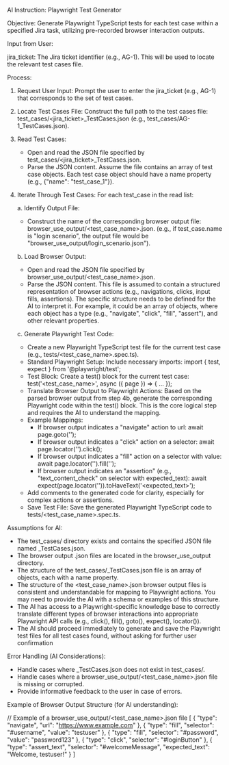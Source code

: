 AI Instruction: Playwright Test Generator

Objective: Generate Playwright TypeScript tests for each test case within a specified Jira task, utilizing pre-recorded browser interaction outputs.

Input from User:

jira_ticket: The Jira ticket identifier (e.g., AG-1). This will be used to locate the relevant test cases file.

Process:

1. Request User Input: Prompt the user to enter the jira_ticket (e.g., AG-1) that corresponds to the set of test cases.

2. Locate Test Cases File: Construct the full path to the test cases file: test_cases/<jira_ticket>_TestCases.json (e.g., test_cases/AG-1_TestCases.json).

3. Read Test Cases:
   * Open and read the JSON file specified by test_cases/<jira_ticket>_TestCases.json.
   * Parse the JSON content. Assume the file contains an array of test case objects. Each test case object should have a name property (e.g., {"name": "test_case_1"}).

4. Iterate Through Test Cases: For each test_case in the read list:

   a. Identify Output File:
   * Construct the name of the corresponding browser output file: browser_use_output/<test_case_name>.json. (e.g., if test_case.name is "login scenario", the output file would be "browser_use_output/login_scenario.json").

   b. Load Browser Output:
   * Open and read the JSON file specified by browser_use_output/<test_case_name>.json.
   * Parse the JSON content. This file is assumed to contain a structured representation of browser actions (e.g., navigations, clicks, input fills, assertions). The specific structure needs to be defined for the AI to interpret it. For example, it could be an array of objects, where each object has a type (e.g., "navigate", "click", "fill", "assert"), and other relevant properties.

   c. Generate Playwright Test Code:
   * Create a new Playwright TypeScript test file for the current test case (e.g., tests/<test_case_name>.spec.ts).
   * Standard Playwright Setup: Include necessary imports: import { test, expect } from '@playwright/test';
   * Test Block: Create a test() block for the current test case: test('<test_case_name>', async ({ page }) => { ... });
   * Translate Browser Output to Playwright Actions: Based on the parsed browser output from step 4b, generate the corresponding Playwright code within the test() block. This is the core logical step and requires the AI to understand the mapping.
   * Example Mappings:
     * If browser output indicates a "navigate" action to url: await page.goto('<url>');
     * If browser output indicates a "click" action on a selector: await page.locator('<selector>').click();
     * If browser output indicates a "fill" action on a selector with value: await page.locator('<selector>').fill('<value>');
     * If browser output indicates an "assertion" (e.g., "text_content_check" on selector with expected_text): await expect(page.locator('<selector>')).toHaveText('<expected_text>');
   * Add comments to the generated code for clarity, especially for complex actions or assertions.
   * Save Test File: Save the generated Playwright TypeScript code to tests/<test_case_name>.spec.ts.

Assumptions for AI:

* The test_cases/ directory exists and contains the specified JSON file named <Jira-Ticket>_TestCases.json.
* The browser output .json files are located in the browser_use_output directory.
* The structure of the test_cases/<Jira-Ticket>_TestCases.json file is an array of objects, each with a name property.
* The structure of the <test_case_name>.json browser output files is consistent and understandable for mapping to Playwright actions. You may need to provide the AI with a schema or examples of this structure.
* The AI has access to a Playwright-specific knowledge base to correctly translate different types of browser interactions into appropriate Playwright API calls (e.g., click(), fill(), goto(), expect(), locator()).
* The AI should proceed immediately to generate and save the Playwright test files for all test cases found, without asking for further user confirmation

Error Handling (AI Considerations):

* Handle cases where <Jira-Ticket>_TestCases.json does not exist in test_cases/.
* Handle cases where a browser_use_output/<test_case_name>.json file is missing or corrupted.
* Provide informative feedback to the user in case of errors.

Example of Browser Output Structure (for AI understanding):

// Example of a browser_use_output/<test_case_name>.json file
[
  {
    "type": "navigate",
    "url": "https://www.example.com"
  },
  {
    "type": "fill",
    "selector": "#username",
    "value": "testuser"
  },
  {
    "type": "fill",
    "selector": "#password",
    "value": "password123"
  },
  {
    "type": "click",
    "selector": "#loginButton"
  },
  {
    "type": "assert_text",
    "selector": "#welcomeMessage",
    "expected_text": "Welcome, testuser!"
  }
]
